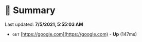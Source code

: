 # 📖 Summary
Last updated: **7/5/2021, 5:55:03 AM**

- `GET` [https://google.com](https://google.com) - **Up** (147ms)
